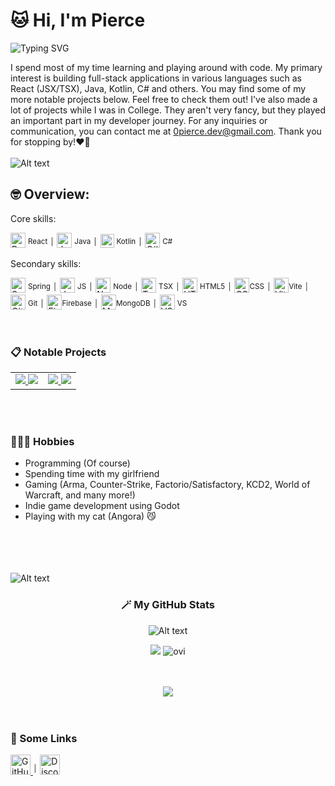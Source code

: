 

# 🐱 Hi, I'm Pierce   



![Typing SVG](https://readme-typing-svg.herokuapp.com/?lines=Full+Stack+Developer;Cat+Enthusiast+😺;Always+Learning+New+Things;Video+Game+Enthusiast+🎮&font=Fira%20Code¢er=true&width=380&height=50&color=9EECFF)


I spend most of my time learning and playing around with code. My primary interest is building full-stack applications in various languages such as React (JSX/TSX), Java, Kotlin, C# and others. You may find some of my more notable projects below. Feel free to check them out! I've also made a lot of projects while I was in College. They aren't very fancy, but they played an important part in my developer journey. For any inquiries or communication, you can contact me at 0pierce.dev@gmail.com. Thank you for stopping by!❤️👋<br /><br />
![Alt text](https://user-images.githubusercontent.com/73097560/115834477-dbab4500-a447-11eb-908a-139a6edaec5c.gif)
## 🤓 Overview:
Core skills:

<a href="https://reactjs.org/" target="_blank" rel="noreferrer"><img src="https://raw.githubusercontent.com/danielcranney/readme-generator/main/public/icons/skills/react-colored.svg" alt="React" title="React" width="24" height="24" /></a> <sup>React</sup> <sup>│</sup>  <a href="https://www.oracle.com/java/" target="_blank" rel="noreferrer"><img src="https://raw.githubusercontent.com/danielcranney/readme-generator/main/public/icons/skills/java-colored.svg" alt="Java" title="Java" width="24" height="24" /></a> <sup>Java</sup> <sup>│</sup>       <a href="https://kotlinlang.org/" target="_blank" rel="noreferrer"><img src="https://raw.githubusercontent.com/danielcranney/readme-generator/main/public/icons/skills/kotlin-colored.svg" alt="Kotlin" title="Kotlin" width="22" height="22" /></a> <sup>Kotlin</sup> <sup>│</sup>  <a href="https://docs.microsoft.com/en-us/dotnet/csharp/" target="_blank" rel="noreferrer"><img src="https://raw.githubusercontent.com/danielcranney/readme-generator/main/public/icons/skills/csharp-colored.svg" alt="C#" title="C#" width="24" height="24" /></a> <sup>C#</sup> 



Secondary skills: 

<a href="https://spring.io/" target="_blank" rel="noreferrer"><img src="https://raw.githubusercontent.com/danielcranney/readme-generator/main/public/icons/skills/spring-boot-colored.svg" alt="Spring Boot" title="Spring Boot" width="24" height="24" /></a> <sup>Spring</sup> <sup>│</sup> <a href="https://developer.mozilla.org/en-US/docs/Web/JavaScript" target="_blank" rel="noreferrer"><img src="https://raw.githubusercontent.com/danielcranney/readme-generator/main/public/icons/skills/javascript-colored.svg" alt="JavaScript" title="JavaScript" width="24" height="24" /></a> <sup>JS</sup> <sup>│</sup> <a href="https://nodejs.org/en/" target="_blank" rel="noreferrer"><img src="https://raw.githubusercontent.com/danielcranney/readme-generator/main/public/icons/skills/nodejs-colored.svg" alt="NodeJS" title="NodeJS" width="24" height="24" /></a> <sup>Node</sup> <sup>│</sup> <a href="https://www.typescriptlang.org/" target="_blank" rel="noreferrer"><img src="https://raw.githubusercontent.com/danielcranney/readme-generator/main/public/icons/skills/typescript-colored.svg" alt="TypeScript" title="TypeScript" width="24" height="24" /></a> <sup>TSX</sup> <sup>│</sup> <a href="https://developer.mozilla.org/en-US/docs/Glossary/HTML5" target="_blank" rel="noreferrer"><img src="https://raw.githubusercontent.com/danielcranney/readme-generator/main/public/icons/skills/html5-colored.svg" alt="HTML5" title="HTML5" width="24" height="24" /></a> <sup>HTML5</sup> <sup>│</sup> <a href="https://www.w3.org/TR/CSS/#css" target="_blank" rel="noreferrer"><img src="https://raw.githubusercontent.com/danielcranney/readme-generator/main/public/icons/skills/css3-colored.svg" alt="CSS3" title="CSS3" width="24" height="24" /></a><sup>CSS</sup> <sup>│</sup> <a href="https://vitejs.dev/" target="_blank" rel="noreferrer"><img src="https://raw.githubusercontent.com/danielcranney/readme-generator/main/public/icons/skills/vite-colored.svg" alt="Vite" title="Vite" width="24" height="24" /></a><sup>Vite</sup> <sup>│</sup> <a href="https://git-scm.com/" target="_blank" rel="noreferrer"><img src="https://raw.githubusercontent.com/danielcranney/readme-generator/main/public/icons/skills/git-colored.svg" alt="Git" title="Git" width="24" height="24" /></a> <sup>Git</sup> <sup>│</sup>  <a href="https://firebase.google.com/" target="_blank" rel="noreferrer"><img src="https://raw.githubusercontent.com/danielcranney/readme-generator/main/public/icons/skills/firebase-colored.svg" alt="Firebase" title="Firebase" width="24" height="24" /></a><sup>Firebase</sup> <sup>│</sup> <a href="https://www.mongodb.com/" target="_blank" rel="noreferrer"><img src="https://raw.githubusercontent.com/danielcranney/readme-generator/main/public/icons/skills/mongodb-colored.svg" alt="MongoDB" title="MongoDB" width="24" height="24" /></a><sup>MongoDB</sup> <sup>│</sup> <a href="https://code.visualstudio.com/" target="_blank" rel="noreferrer"><img src="https://raw.githubusercontent.com/danielcranney/readme-generator/main/public/icons/skills/visualstudiocode-colored.svg" alt="VS Code" title="VS Code" width="24" height="24" /></a> <sup>VS</sup>
</p><br />


### 📋 Notable Projects




<table align="center">
  <tr>
    <td width="50%" align="center">
      <a href="https://github.com/0Pierce/YouWatch-Public">
        <img src="https://github-readme-stats.vercel.app/api/pin/?username=0Pierce&repo=YouWatch-Public&title_color=9EECFF&text_color=9198a1&icon_color=9198a1&bg_color=0d1117&hide_border=true&locale=en&border_color=9198a1" />
      </a>
           <a href="https://github.com/0Pierce/Postfix-Game-Website">
        <img src="https://github-readme-stats.vercel.app/api/pin/?username=0Pierce&repo=Postfix-Game-Website&title_color=9EECFF&text_color=9198a1&icon_color=9198a1&bg_color=0d1117&hide_border=true&locale=en&border_color=9198a1" />
      </a>
    </td>
    <td width="50%" align="center">
      <a href="https://github.com/0Pierce/AR-Furniture-Demo">
        <img src="https://github-readme-stats.vercel.app/api/pin/?username=0Pierce&repo=AR-Furniture-Demo&title_color=9EECFF&text_color=9198a1&icon_color=9198a1&bg_color=0d1117&hide_border=true&locale=en&border_color=9198a1" />
      </a>
            <a href="https://github.com/0Pierce/School-Work">
        <img src="https://github-readme-stats.vercel.app/api/pin/?username=0Pierce&repo=School-Work&title_color=9EECFF&text_color=9198a1&icon_color=9198a1&bg_color=0d1117&hide_border=true&locale=en&border_color=9198a1" />
      </a>
    </td>
  </tr>
</table>


 <br/><br/>






### 🧙🏻‍♂️ Hobbies
 - Programming (Of course)
 - Spending time with my girlfriend
 - Gaming (Arma, Counter-Strike, Factorio/Satisfactory, KCD2, World of Warcraft, and many more!)
 - Indie game development using Godot
 - Playing with my cat (Angora) 😼
   <br /><br /><br /><br /><br />




 ![Alt text](https://user-images.githubusercontent.com/73097560/115834477-dbab4500-a447-11eb-908a-139a6edaec5c.gif)
<div width="100%" align="center">
 <h3>🪄 My GitHub Stats</h3>
 
 ![Alt text](https://user-images.githubusercontent.com/73097560/115834477-dbab4500-a447-11eb-908a-139a6edaec5c.gif)

<a href="http://www.github.com/0Pierce"><img src="https://github-readme-streak-stats.herokuapp.com/?user=0Pierce&stroke=ffffff&background=0d1117&ring=9EECFF&fire=FFA500&currStreakNum=ffffff&currStreakLabel=9EECFF&sideNums=ffffff&sideLabels=ffffff&dates=ffffff&hide_border=true" /></a>
<img src="https://github-readme-stats.vercel.app/api/top-langs?username=0pierce&show_icons=true&locale=en&layout=compact&bg_color=0d1117&hide_border=true&text_color=ffffff&title_color=9EECFF" alt="ovi" /><br/><br/><br/>

<img src="https://github-profile-trophy.vercel.app/?username=0pierce&theme=juicyfresh&no-bg=true&hide_border=true&no-frame=true" />


 </div>
<br/><br/>






### 📨 Some Links
<p align="left"> <a href="https://www.github.com/0Pierce" target="_blank" rel="noreferrer"> <picture> <source media="(prefers-color-scheme: dark)" srcset="https://raw.githubusercontent.com/danielcranney/readme-generator/main/public/icons/socials/github-dark.svg" /> <source media="(prefers-color-scheme: light)" srcset="https://raw.githubusercontent.com/danielcranney/readme-generator/main/public/icons/socials/github.svg" /> <img src="https://raw.githubusercontent.com/danielcranney/readme-generator/main/public/icons/socials/github.svg" width="32" height="32" alt="GitHub" title="GitHub" /> </picture> </a> <sup>│</sup> <a href="https://discord.com/users/0pierce" target="_blank" rel="noreferrer"> <picture> <source media="(prefers-color-scheme: dark)" srcset="https://raw.githubusercontent.com/danielcranney/readme-generator/main/public/icons/socials/discord-dark.svg" /> <source media="(prefers-color-scheme: light)" srcset="https://raw.githubusercontent.com/danielcranney/readme-generator/main/public/icons/socials/discord.svg" /> <img src="https://raw.githubusercontent.com/danielcranney/readme-generator/main/public/icons/socials/discord.svg" width="32" height="32" alt="Discord" title="Discord" /> </picture> </a></p>
